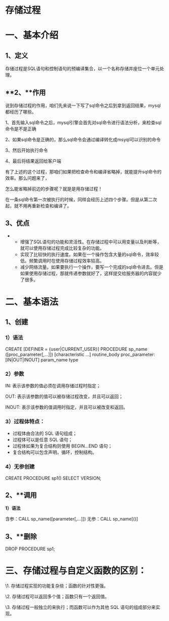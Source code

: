 # **存储过程**

# **一、基本介绍**

## **1、定义**

存储过程是SQL语句和控制语句的预编译集合，以一个名称存储并座位一个单元处理。

## **2、****作用**

说到存储过程的作用，咱们先来说一下写了sql命令之后到拿到返回结果，mysql都经历了哪些。

1、首先输入sql命令之后，mysql引擎会首先对sql命令进行语法分析，来检查sql命令是不是正确

2、如果sql命令是正确的，那么sql命令会通过编译转化成msyql可以识别的命令

3、然后开始执行命令

4、最后将结果返回给客户端

有了上述的这个过程，那咱们如果把检查命令和编译省略掉，就能提升sql命令的效率。那么问题来了，

怎么能省略掉前边的步骤呢？就是是用存储过程！

在一条sql命令第一次被执行的时候，同样会经历上述四个步骤。但是从第二次起，就不用再重新检查和编译了。

## **3、优点**

- - 增强了SQL语句的功能和灵活性。在存储过程中可以用变量以及判断等，就可以使用存储过程完成比较复杂的功能。
  - 实现了比较快的执行速度。如果在一个操作包含大量的sql命令，效率较低。频繁调用时在使用存储过程效率较高。
  - 减少网络流量。如果要执行一个操作，要写一个完成的sql命令进去。但是如果使用存储过程，那就传递参数就好了，这样提交给服务器的内容就少了很多。

# **二、基本语法**

## **1、创建**

### **1）语法**

CREATE [DEFINER = {user|CURRENT_USER}] PROCEDURE sp_name ([proc_parameter[,...]]) [characteristic ...] routine_body proc_parameter:[IN|OUT|INOUT] param_name type

### **2）参数**

IN: 表示该参数的值必须在调用存储过程时指定；

OUT: 表示该参数的值可以被存储过程改变，并且可以返回；

INOUT: 表示该参数的值调用时指定，并且可以被改变和返回。

### **3）过程体特点：**

- 过程体由合法的 SQL 语句组成；
- 过程体可以是任意 SQL 语句；
- 过程体如果为复合结构则使用 BEGIN…END 语句；
- 复合结构可以包含声明，循环，控制结构。

### **4）无参创建**

 CREATE PROCEDURE sp1() SELECT VERSION;



## 2、****调用**

**1）语法**	

含参：CALL sp_name([parameter[,...]]) 无参：CALL sp_name[()]



## 3、****删除**

DROP PROCEDURE sp1;



# **三、存储过程与自定义函数的区别：**

\1. 存储过程实现的功能复杂些；函数的针对性更强。

\2. 存储过程可以返回多个值；函数只有一个返回值。

\3. 存储过程一般独立的来执行；而函数可以作为其他 SQL 语句的组成部分来实现。